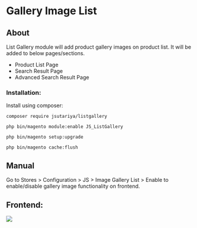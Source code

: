 Gallery Image List
====================================

## About

List Gallery module will add product gallery images on product list. It will be added to below pages/sections.
- Product List Page
- Search Result Page
- Advanced Search Result Page

### Installation:
Install using composer:

`composer require jsutariya/listgallery`

`php bin/magento module:enable JS_ListGallery`

`php bin/magento setup:upgrade`

`php bin/magento cache:flush`

## Manual

Go to Stores > Configuration > JS > Image Gallery List > Enable to enable/disable gallery image functionality on frontend.

## Frontend:
<img src="https://jsutariya.files.wordpress.com/2019/04/listgallery.png" />
